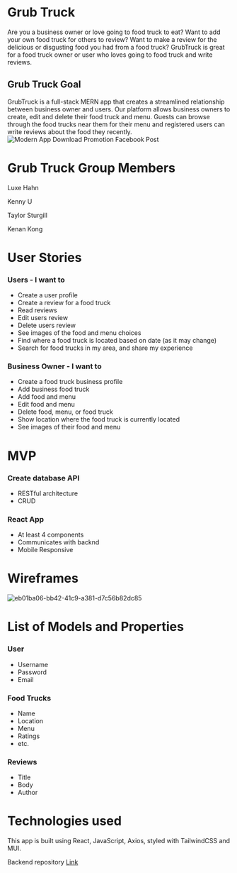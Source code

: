 # Grub Truck
Are you a business owner or love going to food truck to eat? Want to add your own food truck for others to review? Want to make a review for the delicious or disgusting food you had from a food truck? GrubTruck is great for a food truck owner or user who loves going to food truck and write reviews.

## Grub Truck Goal
GrubTruck is a full-stack MERN app that creates a streamlined relationship between business owner and users. Our platform allows business owners to create, edit and delete their food truck and menu. Guests can browse through the food trucks near them for their menu and registered users can write reviews about the food they recently.
![Modern App Download Promotion Facebook Post](https://user-images.githubusercontent.com/104602440/184175921-bd91fa97-44a7-417f-aae2-94fa22fd994d.png)

# Grub Truck Group Members
Luxe Hahn

Kenny U

Taylor Sturgill

Kenan Kong

# User Stories

### Users - I want to
 - Create a user profile
 - Create a review for a food truck
 - Read reviews
 - Edit users review
 - Delete users review
 - See images of the food and menu choices
 - Find where a food truck is located based on date (as it may change)
 - Search for food trucks in my area, and share my experience

### Business Owner - I want to
 - Create a food truck business profile
 - Add business food truck
 - Add food and menu
 - Edit food and menu
 - Delete food, menu, or food truck
 - Show location where the food truck is currently located
 - See images of their food and menu
 
# MVP 

### Create database API
 - RESTful architecture
 - CRUD
### React App
 - At least 4 components
 - Communicates with backnd
 - Mobile Responsive 
 
# Wireframes
![eb01ba06-bb42-41c9-a381-d7c56b82dc85](https://user-images.githubusercontent.com/101943583/183979546-5b600862-f191-45c2-ba14-02ed061c54e4.jpeg)

# List of Models and Properties
### User
- Username
- Password
- Email
 
### Food Trucks
 - Name
 - Location
 - Menu
 - Ratings
 - etc.
 
### Reviews
 - Title
 - Body
 - Author
 
# Technologies used
This app is built using React, JavaScript, Axios, styled with TailwindCSS and MUI.

Backend repository [Link](https://github.com/GA-Snapdragon-Neptune/backend)
 
